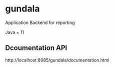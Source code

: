 # gundala

Application Backend for reporting

Java = 11

## Dcoumentation API

http://localhost:8085/gundala/documentation.html